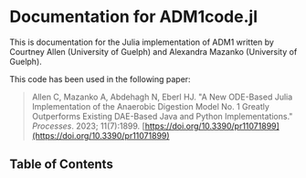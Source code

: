# Documentation for ADM1code.jl

This is documentation for the Julia implementation of ADM1 written by Courtney Allen (University of Guelph) and Alexandra Mazanko (University of Guelph).

This code has been used in the following paper:

> Allen C, Mazanko A, Abdehagh N, Eberl HJ. "A New ODE-Based Julia Implementation of the Anaerobic Digestion Model No. 1 Greatly Outperforms Existing DAE-Based Java and Python Implementations." *Processes*. 2023; 11(7):1899. [https://doi.org/10.3390/pr11071899](https://doi.org/10.3390/pr11071899)

## Table of Contents

```@contents
```

